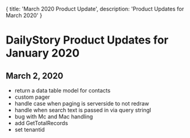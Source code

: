 {
	title: 'March 2020 Product Update',
	description: 'Product Updates for March 2020'
}
# DailyStory Product Updates for January 2020
## March 2, 2020
* return a data table model for contacts
* custom pager
* handle case when paging is serverside to not redraw
* handle when search text is passed in via query stringI
* bug with Mc and Mac handling
* add GetTotalRecords
* set tenantid
